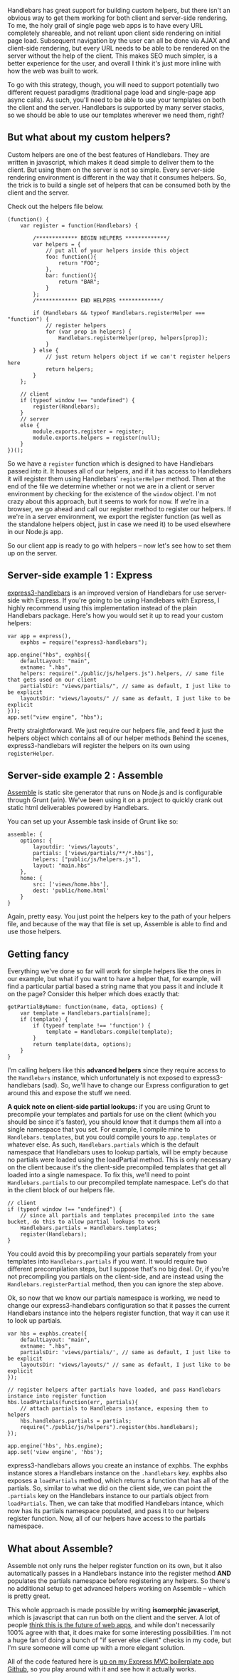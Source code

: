 <!-- 3/16/15 -->
<p>Handlebars has great support for building custom helpers, but there isn't an obvious way to get them working for both client and server-side rendering.<!--more-->  To me, the holy grail of single page web apps is to have every URL completely shareable, and not reliant upon client side rendering on initial page load.  Subsequent navigation by the user can all be done via AJAX and client-side rendering, but every URL needs to be able to be rendered on the server without the help of the client.  This makes SEO much simpler, is a better experience for the user, and overall I think it's just more inline with how the web was built to work.</p>

<p>To go with this strategy, though, you will need to support potentially two different request paradigms (traditional page load and single-page app async calls).  As such, you'll need to be able to use your templates on both the client and the server.  Handlebars is supported by many server stacks, so we should be able to use our templates wherever we need them, right?</p>

<h2>But what about my custom helpers?</h2>

<p>Custom helpers are one of the best features of Handlebars.  They are written in javascript, which makes it dead simple to deliver them to the client.  But using them on the server is not so simple.  Every server-side rendering environment is different in the way that it consumes helpers.  So, the trick is to build a single set of helpers that can be consumed both by the client and the server.</p>

<p>Check out the helpers file below.</p>

<pre>
<code class="language-javascript">(function() {
    var register = function(Handlebars) {

        /************* BEGIN HELPERS *************/
        var helpers = {
            // put all of your helpers inside this object
            foo: function(){
                return "FOO";
            },
            bar: function(){
                return "BAR";
            }
        };
        /************* END HELPERS *************/

        if (Handlebars && typeof Handlebars.registerHelper === "function") {
            // register helpers
            for (var prop in helpers) {
                Handlebars.registerHelper(prop, helpers[prop]);
            }
        } else {
            // just return helpers object if we can't register helpers here
            return helpers;
        }
    };

    // client
    if (typeof window !== "undefined") {
        register(Handlebars);
    }
    // server
    else {
        module.exports.register = register;
        module.exports.helpers = register(null);
    }
})();</code>
</pre>

<p>So we have a <code class="language-javascript">register</code> function which is designed to have Handlebars passed into it.  It houses all of our helpers, and if it has access to Handlebars it will register them using Handlebars' <code class="language-javascript">registerHelper</code> method.  Then at the end of the file we determine whether or not we are in a client or server environment by checking for the existence of the <code class="language-javascript">window</code> object.  I'm not crazy about this approach, but it seems to work for now.  If we're in a browser, we go ahead and call our register method to register our helpers.  If we're in a server environment, we export the register function (as well as the standalone helpers object, just in case we need it) to be used elsewhere in our Node.js app.</p>

<p>So our client app is ready to go with helpers &ndash; now let's see how to set them up on the server.</p>

<h2>Server-side example 1 : Express</h2>

<p><a href="https://github.com/ericf/express3-handlebars">express3-handlebars</a> is an improved version of Handlebars for use server-side with Express.  If you're going to be using Handlebars with Express, I highly recommend using this implementation instead of the plain Handlebars package.  Here's how you would set it up to read your custom helpers:</p>

<pre class="language-javascript"><code>var app = express(),
    exphbs = require("express3-handlebars");

app.engine("hbs", exphbs({
    defaultLayout: "main",
    extname: ".hbs",
    helpers: require("./public/js/helpers.js").helpers, // same file that gets used on our client
    partialsDir: "views/partials/", // same as default, I just like to be explicit
    layoutsDir: "views/layouts/" // same as default, I just like to be explicit
}));
app.set("view engine", "hbs");
</code></pre>

<p>Pretty straightforward.  We just require our helpers file, and feed it just the helpers object which contains all of our helper methods  Behind the scenes, express3-handlebars will register the helpers on its own using <code class="language-javascript">registerHelper</code>.</p>

<h2>Server-side example 2 : Assemble</h2>

<p><a href="http://assemble.io">Assemble</a> is static site generator that runs on Node.js and is configurable through Grunt (win).  We've been using it on a project to quickly crank out static html deliverables powered by Handlebars.</p>

<p>You can set up your Assemble task inside of Grunt like so:</p>

<pre><code class="language-javascript">assemble: {
    options: {
        layoutdir: 'views/layouts',
        partials: ['views/partials/**/*.hbs'],
        helpers: ["public/js/helpers.js"],
        layout: "main.hbs"
    },
    home: {
        src: ['views/home.hbs'],
        dest: 'public/home.html'
    }
}
</code></pre>

<p>Again, pretty easy.  You just point the helpers key to the path of your helpers file, and because of the way that file is set up, Assemble is able to find and use those helpers.</p>

<h2>Getting fancy</h2>

<p>Everything we've done so far will work for simple helpers like the ones in our example, but what if you want to have a helper that, for example, will find a particular partial based a string name that you pass it and include it on the page?  Consider this helper which does exactly that:</p>

<pre><code class="language-javascript">getPartialByName: function(name, data, options) {
    var template = Handlebars.partials[name];
    if (template) {
        if (typeof template !== 'function') {
            template = Handlebars.compile(template);
        }
        return template(data, options);
    }
}
</code></pre>

<p>I'm calling helpers like this <strong>advanced helpers</strong> since they require access to the <code class="language-javascript">Handlebars</code> instance, which unfortunately is not exposed to express3-handlebars (sad).  So, we'll have to change our Express configuration to get around this and expose the stuff we need.</p>

<p><strong>A quick note on client-side partial lookups:</strong> if you are using Grunt to precompile your templates and partials for use on the client (which you should be since it's faster), you should know that it dumps them all into a single namespace that you set.  For example, I compile mine to <code class="language-javascript">Handlebars.templates</code>, but you could compile yours to <code class="language-javascript">app.templates</code> or whatever else.  As such, <code class="language-javascript">Handlebars.partials</code> which is the default namespace that Handlebars uses to lookup partials, will be empty because no partials were loaded using the loadPartial method.  This is only necessary on the client because it's the client-side precompiled templates that get all loaded into a single namespace.  To fix this, we'll need to point <code class="language-javascript">Handlebars.partials</code> to our precompiled template namespace.  Let's do that in the client block of our helpers file.</p>

<pre><code class="language-javascript">// client
if (typeof window !== "undefined") {
    // since all partials and templates precompiled into the same bucket, do this to allow partial lookups to work
    Handlebars.partials = Handlebars.templates;
    register(Handlebars);
}
</code></pre>

<p>You could avoid this by precompiling your partials separately from your templates into <code class="language-javascript">Handlebars.partials</code> if you want.  It would require two different precompilation steps, but I suppose that's no big deal.  Or, if you're not precompiling you partials on the client-side, and are instead using the <code class="language-javascript">Handlebars.registerPartial</code> method, then you can ignore the step above.</p>

<p>Ok, so now that we know our partials namespace is working, we need to change our express3-handlebars configuration so that it passes the current Handlebars instance into the helpers register function, that way it can use it to look up partials.</p>

<pre class="language-javascript"><code>var hbs = exphbs.create({
    defaultLayout: "main",
    extname: ".hbs",
    partialsDir: 'views/partials/', // same as default, I just like to be explicit
    layoutsDir: "views/layouts/" // same as default, I just like to be explicit
});

// register helpers after partials have loaded, and pass Handlebars instance into register function
hbs.loadPartials(function(err, partials){
	// attach partials to Handlebars instance, exposing them to helpers
	hbs.handlebars.partials = partials;
	require("./public/js/helpers").register(hbs.handlebars);
});

app.engine('hbs', hbs.engine);
app.set('view engine', 'hbs');
</code></pre>

<p>express3-handlebars allows you create an instance of exphbs.  The exphbs instance stores a Handlebars instance on the <code class="language-javascript">.handlebars</code> key.  exphbs also exposes a <code class="language-javascript">loadPartials</code> method, which returns a function that has all of the partials.  So, similar to what we did on the client side, we can point the <code class="language-javascript">.partials</code> key on the Handlebars instance to our partials object from <code class="language-javascript">loadPartials</code>.  Then, we can take that modified Handlebars intance, which now has its partials namespace populated, and pass it to our helpers register function.  Now, all of our helpers have access to the partials namespace.</p>

<h2>What about Assemble?</h2>

<p>Assemble not only runs the helper register function on its own, but it also automatically passes in a Handlebars instance into the register method <strong>AND</strong> populates the partials namespace before registering any helpers.  So there's no additional setup to get advanced helpers working on Assemble &ndash; which is pretty great.</p>

<p class="divider">This whole approach is made possible by writing <strong>isomorphic javascript</strong>, which is javascript that can run both on the client and the server.  A lot of people <a href="http://nerds.airbnb.com/isomorphic-javascript-future-web-apps/">think this is the future of web apps</a>, and while don't necessarily 100% agree with that, it does make for some interesting possibilities.  I'm not a huge fan of doing a bunch of "if server else client" checks in my code, but I'm sure someone will come up with a more elegant solution.</p>

<p>All of the code featured here is <a href="https://github.com/codyrushing/express-mvc-boilerplate">up on my Express MVC boilerplate app Github</a>, so you play around with it and see how it actually works.</p>
